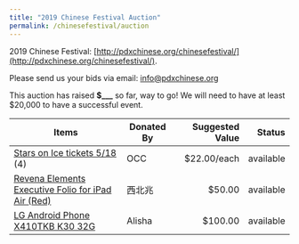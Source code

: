 ```yaml
---
title: "2019 Chinese Festival Auction"
permalink: /chinesefestival/auction
---
```


2019 Chinese Festival: [http://pdxchinese.org/chinesefestival/](http://pdxchinese.org/chinesefestival/).

Please send us your bids via email: [info@pdxchinese.org](mailto:info@pdxchinese.org)

This auction has raised **$___** so far, way to go! We will need to have at least $20,000 to have a successful event.

| Items | Donated By | Suggested Value | Status |
| --- | --- | ---: | ---: |
| [Stars on Ice tickets 5/18](/assets/images/festival/starsonicetickets.jpg) (4) | OCC | $22.00/each | available |
| [Revena Elements Executive Folio for iPad Air (Red)](https://www.amazon.com/Revena-Elements-Executive-Folio-RBFD-BKL01/dp/B004OR1626%3FSubscriptionId%3DAKIAJVDNQYSKRNOGQETA%26tag%3Donlymyhealt03-20%26linkCode%3Dxm2%26camp%3D2025%26creative%3D165953%26creativeASIN%3DB004OR1626) | 西北兆 | $50.00 | available |
| [LG Android Phone X410TKB K30 32G](https://www.t-mobile.com/cell-phone/lg-k30) | Alisha | $100.00 | available |
